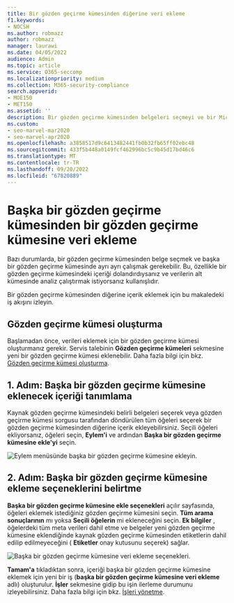 ```yaml
---
title: Bir gözden geçirme kümesinden diğerine veri ekleme
f1.keywords:
- NOCSH
ms.author: robmazz
author: robmazz
manager: laurawi
ms.date: 04/05/2022
audience: Admin
ms.topic: article
ms.service: O365-seccomp
ms.localizationpriority: medium
ms.collection: M365-security-compliance
search.appverid:
- MOE150
- MET150
ms.assetid: ''
description: Bir gözden geçirme kümesinden belgeleri seçmeyi ve bir Microsoft Purview eKeşif (Premium) durumda başka bir kümede ayrı ayrı çalışmayı öğrenin.
ms.custom:
- seo-marvel-mar2020
- seo-marvel-apr2020
ms.openlocfilehash: a3858517d9c6413482441fb0b32fb65ff02ebc48
ms.sourcegitcommit: 433f5b448a0149fcf462996bc5c9b45d17bd46c6
ms.translationtype: MT
ms.contentlocale: tr-TR
ms.lasthandoff: 09/20/2022
ms.locfileid: "67820889"
---
```

# <a name="add-data-to-a-review-set-from-another-review-set"></a>Başka bir gözden geçirme kümesinden bir gözden geçirme kümesine veri ekleme

Bazı durumlarda, bir gözden geçirme kümesinden belge seçmek ve başka bir gözden geçirme kümesinde ayrı ayrı çalışmak gerekebilir. Bu, özellikle bir gözden geçirme kümesindeki içeriği dolandırdıysanız ve verilerin alt kümesinde analiz çalıştırmak istiyorsanız kullanışlıdır.

Bir gözden geçirme kümesinden diğerine içerik eklemek için bu makaledeki iş akışını izleyin.

## <a name="create-a-review-set"></a>Gözden geçirme kümesi oluşturma

Başlamadan önce, verileri eklemek için bir gözden geçirme kümesi oluşturmanız gerekir.  Servis talebinin **Gözden geçirme kümeleri** sekmesine yeni bir gözden geçirme kümesi eklenebilir. Daha fazla bilgi için bkz. [Gözden geçirme kümesi oluşturma](managing-review-sets.md#create-a-review-set).

## <a name="step-1-identify-content-to-add-to-another-review-set"></a>1. Adım: Başka bir gözden geçirme kümesine eklenecek içeriği tanımlama

Kaynak gözden geçirme kümesindeki belirli belgeleri seçerek veya gözden geçirme kümesi sorgusu tarafından döndürülen tüm öğeleri seçerek bir gözden geçirme kümesinden diğerine içerik ekleyebilirsiniz. Seçili öğeleri ekliyorsanız, öğeleri seçin, **Eylem'i** ve ardından **Başka bir gözden geçirme kümesine ekle'yi** seçin.

![Eylem menüsünde başka bir gözden geçirme kümesine ekleyin.](../media/64f2a4d4-eba3-4ab3-a3ba-d519feea3142.png)

## <a name="step-2-specify-options-for-adding-to-another-review-set"></a>2. Adım: Başka bir gözden geçirme kümesine ekleme seçeneklerini belirtme

**Başka bir gözden geçirme kümesine ekle seçenekleri** açılır sayfasında, öğeleri eklemek istediğiniz gözden geçirme kümesini seçin. **Tüm arama sonuçlarının** mı yoksa **Seçili öğelerin** mi ekleneceğini seçin.  **Ek bilgiler** , öğelerdeki tüm meta verileri dahil etme ve belgeler yeni gözden geçirme kümesine eklendiğinde kaynak gözden geçirme kümesinden etiketlerin dahil edilip edilmeyeceğini ( **Etiketler** onay kutusunu seçerek) sağlar.  

![Başka bir gözden geçirme kümesine veri ekleme seçenekleri.](../media/6440ee44-68fd-44d7-b43a-3a477345525c.png)

**Tamam'a** tıkladıktan sonra, içeriği başka bir gözden geçirme kümesine eklemek için yeni bir iş (**başka bir gözden geçirme kümesine veri ekleme** adlı) oluşturulur. **İşler** sekmesine gidip bu işin ilerleme durumunu izleyebilirsiniz. Daha fazla bilgi için bkz. [İşleri yönetme](managing-jobs-ediscovery20.md).

